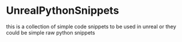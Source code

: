 # UnrealPythonSnippets


this is a collection of simple code snippets to be used in unreal
or they could be simple raw python snippets


